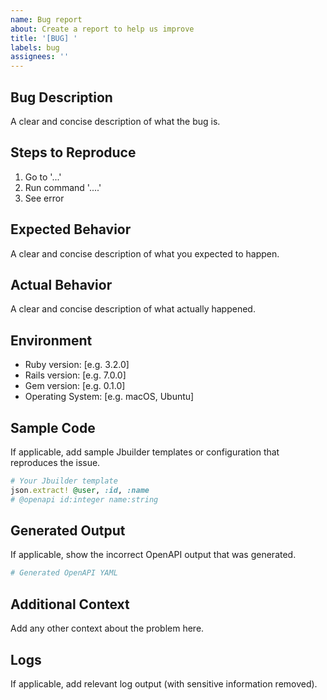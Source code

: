 ```yaml
---
name: Bug report
about: Create a report to help us improve
title: '[BUG] '
labels: bug
assignees: ''
---
```


## Bug Description
A clear and concise description of what the bug is.

## Steps to Reproduce
1. Go to '...'
2. Run command '....'
3. See error

## Expected Behavior
A clear and concise description of what you expected to happen.

## Actual Behavior
A clear and concise description of what actually happened.

## Environment
- Ruby version: [e.g. 3.2.0]
- Rails version: [e.g. 7.0.0]
- Gem version: [e.g. 0.1.0]
- Operating System: [e.g. macOS, Ubuntu]

## Sample Code
If applicable, add sample Jbuilder templates or configuration that reproduces the issue.

```ruby
# Your Jbuilder template
json.extract! @user, :id, :name
# @openapi id:integer name:string
```

## Generated Output
If applicable, show the incorrect OpenAPI output that was generated.

```yaml
# Generated OpenAPI YAML
```

## Additional Context
Add any other context about the problem here.

## Logs
If applicable, add relevant log output (with sensitive information removed).